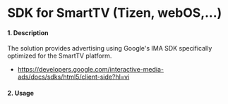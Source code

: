 # SDK for SmartTV (Tizen, webOS,...)


#### 1. Description

The solution provides advertising using Google's IMA SDK specifically optimized for the SmartTV platform.

- https://developers.google.com/interactive-media-ads/docs/sdks/html5/client-side?hl=vi

#### 2. Usage

